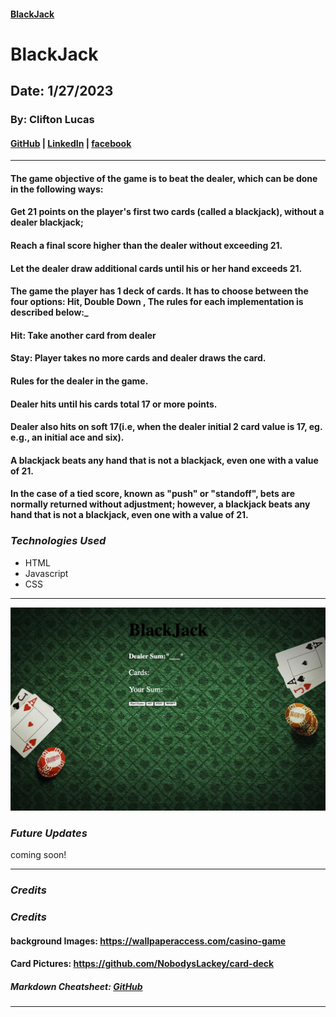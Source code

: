 #### [BlackJack](fragile-cap.surge.sh)

# BlackJack

## Date: 1/27/2023

### By: Clifton Lucas

#### [GitHub](https://github.com/Cliftonlucas1?tab=repositories) | [LinkedIn]() | [facebook](https://www.linkedin.com/in/clifton-lucas-b80540121/)

---

#### The game objective of the game is to beat the dealer, which can be done in the following ways:

#### Get 21 points on the player's first two cards (called a blackjack), without a dealer blackjack;

#### Reach a final score higher than the dealer without exceeding 21.

#### Let the dealer draw additional cards until his or her hand exceeds 21.

#### The game the player has 1 deck of cards. It has to choose between the four options: Hit, Double Down , The rules for each implementation is described below:\_

#### Hit: Take another card from dealer

#### Stay: Player takes no more cards and dealer draws the card.

#### Rules for the dealer in the game.

#### Dealer hits until his cards total 17 or more points.

#### Dealer also hits on soft 17(i.e, when the dealer initial 2 card value is 17, eg. e.g., an initial ace and six).

#### A blackjack beats any hand that is not a blackjack, even one with a value of 21.

#### In the case of a tied score, known as "push" or "standoff", bets are normally returned without adjustment; however, a blackjack beats any hand that is not a blackjack, even one with a value of 21.

### **_Technologies Used_**

- HTML
- Javascript
- CSS

---

![images](display.png)

### **_Future Updates_**

coming soon!

---

### **_Credits_**

### **_Credits_**

#### background Images: https://wallpaperaccess.com/casino-game

#### Card Pictures: https://github.com/NobodysLackey/card-deck

##### Markdown Cheatsheet: [GitHub](https://guides.github.com/pdfs/markdown-cheatsheet-online.pdf)

---
